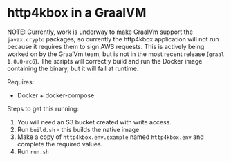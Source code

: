 # http4kbox in a GraalVM

NOTE: Currently, work is underway to make GraalVm support the `javax.crypto` packages, so currently the 
http4kbox application will not run because it requires them to sign AWS requests. This is actively being worked on by the GraalVm team, but is not in the most recent release (`graal 1.0.0-rc6`). The scripts will correctly build and run the Docker image containing the binary, but it will fail at runtime.

Requires:
- Docker + docker-compose

Steps to get this running:
1. You will need an S3 bucket created with write access.
1. Run `build.sh` - this builds the native image
1. Make a copy of `http4kbox.env.example` named `http4kbox.env` and complete the required values.
1. Run `run.sh`
